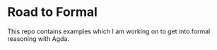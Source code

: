 # Road to Formal

This repo contains examples which I am working on to get into formal reasoning with Agda.

